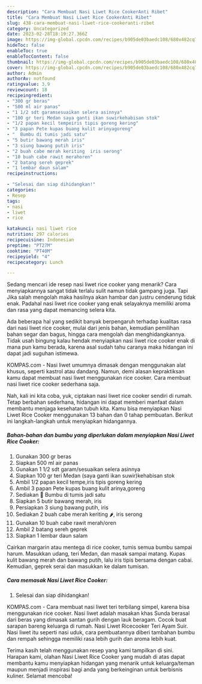 ```yaml
---
description: "Cara Membuat Nasi Liwet Rice CookerAnti Ribet"
title: "Cara Membuat Nasi Liwet Rice CookerAnti Ribet"
slug: 438-cara-membuat-nasi-liwet-rice-cookeranti-ribet
category: Uncategorized
date: 2023-02-28T18:19:27.366Z
image: https://img-global.cpcdn.com/recipes/b905de03baedc108/680x482cq70/nasi-liwet-rice-cooker-foto-resep-utama.jpg
hideToc: false
enableToc: true
enableTocContent: false
thumbnail: https://img-global.cpcdn.com/recipes/b905de03baedc108/680x482cq70/nasi-liwet-rice-cooker-foto-resep-utama.jpg
cover: https://img-global.cpcdn.com/recipes/b905de03baedc108/680x482cq70/nasi-liwet-rice-cooker-foto-resep-utama.jpg
author: Admin
authorAv: notfound
ratingvalue: 3.9
reviewcount: 18
recipeingredient:
- "300 gr beras"
- "500 ml air panas"
- "1 1/2 sdt garamsesuaikan selera asinnya"
- "100 gr teri Medan saya ganti ikan suwirkehabisan stok"
- "1/2 papan kecil tempeiris tipis goreng kering"
- "3 papan Pete kupas buang kulit arinyagoreng"
- "  Bumbu di tumis jadi satu"
- "5 butir bawang merah iris"
- "3 siung bawang putih iris"
- "2 buah cabe merah keriting  iris serong"
- "10 buah cabe rawit merahoren"
- "2 batang sereh geprek"
- "1 lembar daun salam"
recipeinstructions:

- "Selesai dan siap dihidangkan!"
categories:
- Resep
tags:
- nasi
- liwet
- rice

katakunci: nasi liwet rice 
nutrition: 297 calories
recipecuisine: Indonesian
preptime: "PT27M"
cooktime: "PT40M"
recipeyield: "4"
recipecategory: Lunch

---
```



Sedang mencari ide resep nasi liwet rice cooker yang menarik? Cara menyiapkannya sangat tidak terlalu sulit namun tidak gampang juga. Tapi Jika salah mengolah maka hasilnya akan hambar dan justru cenderung tidak enak. Padahal nasi liwet rice cooker yang enak selayaknya memiliki aroma dan rasa yang dapat memancing selera kita.


Ada beberapa hal yang sedikit banyak berpengaruh terhadap kualitas rasa dari nasi liwet rice cooker, mulai dari jenis bahan, kemudian pemilihan bahan segar dan bagus, hingga cara mengolah dan menghidangkannya. Tidak usah bingung kalau hendak menyiapkan nasi liwet rice cooker enak di mana pun kamu berada, karena asal sudah tahu caranya maka hidangan ini dapat jadi suguhan istimewa.

KOMPAS.com - Nasi liwet umumnya dimasak dengan menggunakan alat khusus, seperti kastrol atau dandang. Namun, demi alasan kepraktiksan kamu dapat membuat nasi liwet menggunakan rice cooker. Cara membuat nasi liwet rice cooker sederhana saja.


Nah, kali ini kita coba, yuk, ciptakan nasi liwet rice cooker sendiri di rumah. Tetap berbahan sederhana, hidangan ini dapat memberi manfaat dalam membantu menjaga kesehatan tubuh kita. Kamu bisa menyiapkan Nasi Liwet Rice Cooker menggunakan 13 bahan dan 0 tahap pembuatan. Berikut ini langkah-langkah untuk menyiapkan hidangannya.

<!--inarticleads1-->

##### Bahan-bahan dan bumbu yang diperlukan dalam menyiapkan Nasi Liwet Rice Cooker:

1. Gunakan 300 gr beras
1. Siapkan 500 ml air panas
1. Gunakan 1 1/2 sdt garam/sesuaikan selera asinnya
1. Siapkan 100 gr teri Medan (saya ganti ikan suwir)kehabisan stok
1. Ambil 1/2 papan kecil tempe,iris tipis goreng kering
1. Ambil 3 papan Pete kupas buang kulit arinya,goreng
1. Sediakan  🌿 Bumbu di tumis jadi satu
1. Siapkan 5 butir bawang merah, iris
1. Persiapkan 3 siung bawang putih, iris
1. Sediakan 2 buah cabe merah keriting 🌶️, iris serong
1. Gunakan 10 buah cabe rawit merah/oren
1. Ambil 2 batang sereh geprek
1. Siapkan 1 lembar daun salam


Cairkan margarin atau mentega di rice cooker, tumis semua bumbu sampai harum. Masukkan udang, teri Medan, dan masak sampai matang. Kupas kulit bawang merah dan bawang putih, lalu iris tipis bersama dengan cabai. Kemudian, geprek serai dan masukkan ke dalam tumisan. 

<!--inarticleads2-->

##### Cara memasak Nasi Liwet Rice Cooker:


1. Selesai dan siap dihidangkan!

KOMPAS.com - Cara membuat nasi liwet teri terbilang simpel, karena bisa menggunakan rice cooker. Nasi liwet adalah masakan khas Sunda berasal dari beras yang dimasak santan gurih dengan lauk beragam. Cocok buat sarapan bareng keluarga di rumah. Nasi Liwet Ricecooker Teri Ayam Suir. Nasi liwet itu seperti nasi uduk, cara pembuatannya diberi tambahan bumbu dan rempah sehingga memiliki rasa lebih gurih dan aroma lebih kuat. 

Terima kasih telah menggunakan resep yang kami tampilkan di sini. Harapan kami, olahan Nasi Liwet Rice Cooker yang mudah di atas dapat membantu kamu menyiapkan hidangan yang menarik untuk keluarga/teman maupun menjadi inspirasi bagi anda yang berkeinginan untuk berbisnis kuliner. Selamat mencoba!
